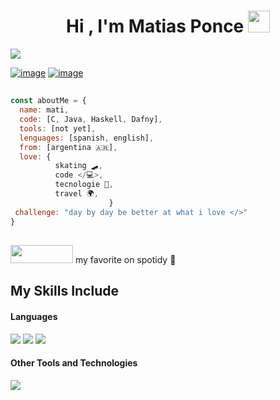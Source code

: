 <h1 align="center">Hi , I'm Matias Ponce <img src="https://media.giphy.com/media/hvRJCLFzcasrR4ia7z/giphy.gif" width="35"></h1>

 <a href="https://github.com/DenverCoder1/readme-typing-svg"><img src="https://readme-typing-svg.herokuapp.com?lines=im+a+Computer+Science+Student;Aspiring+Developer;&center=true&width=500&height=50"></a>

[![image](https://img.shields.io/badge/github-%23121011.svg?style=for-the-badge&logo=github&logoColor=white)](https://github.com/MatiPonceSk8)
[![image](https://img.shields.io/badge/Instagram-E4405F?style=for-the-badge&logo=instagram&logoColor=white)](https://www.instagram.com/mati.ponce___/)

## 
```javascript
const aboutMe = {
  name: mati,
  code: [C, Java, Haskell, Dafny],
  tools: [not yet],
  lenguages: [spanish, english],
  from: [argentina 🇦🇷],
  love: {
          skating 🛹,
          code </💻>,
          tecnologie 🤖,
          travel 🌍,
                      }
 challenge: "day by day be better at what i love </>"
}
```
## 
<a href="https://open.spotify.com/intl-es/artist/0k17h0D3J5VfsdmQ1iZtE9" target="_blank"><img src="https://img.shields.io/badge/Spotify-1ED760?style=for-the-badge&logo=spotify&logoColor=white" width="100" height="29"></a> my favorite on spotidy 🤍

## My Skills Include

<h4> Languages </h4>
<span> 
  <img src="https://img.shields.io/badge/C-00599C?style=for-the-badge&logo=c&logoColor=white">
  <img src="https://img.shields.io/badge/Java-ED8B00?style=for-the-badge&logo=java&logoColor=white">
  <img src="https://img.shields.io/badge/Haskell-5e5086?style=for-the-badge&logo=haskell&logoColor=white">
  
</span>
<h4> Other Tools and Technologies </h4>
<span>
  <img src="https://img.shields.io/badge/Git-F05032?style=for-the-badge&logo=git&logoColor=white">
</span>

